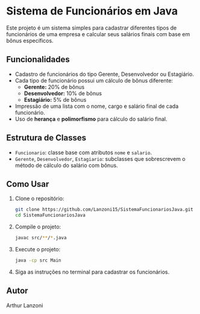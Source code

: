 # Sistema de Funcionários em Java

Este projeto é um sistema simples para cadastrar diferentes tipos de funcionários de uma empresa e calcular seus salários finais com base em bônus específicos.

## Funcionalidades

- Cadastro de funcionários do tipo Gerente, Desenvolvedor ou Estagiário.
- Cada tipo de funcionário possui um cálculo de bônus diferente:
  - **Gerente:** 20% de bônus
  - **Desenvolvedor:** 10% de bônus
  - **Estagiário:** 5% de bônus
- Impressão de uma lista com o nome, cargo e salário final de cada funcionário.
- Uso de **herança** e **polimorfismo** para cálculo do salário final.

## Estrutura de Classes

- `Funcionario`: classe base com atributos `nome` e `salario`.
- `Gerente`, `Desenvolvedor`, `Estagiario`: subclasses que sobrescrevem o método de cálculo do salário com bônus.

## Como Usar

1. Clone o repositório:

   ```bash
   git clone https://github.com/Lanzoni15/SistemaFuncionariosJava.git
   cd SistemaFuncionariosJava
   ```

2. Compile o projeto:

   ```bash
   javac src/**/*.java
   ```

3. Execute o projeto:

   ```bash
   java -cp src Main
   ```
4. Siga as instruções no terminal para cadastrar os funcionários.

## Autor

Arthur Lanzoni
